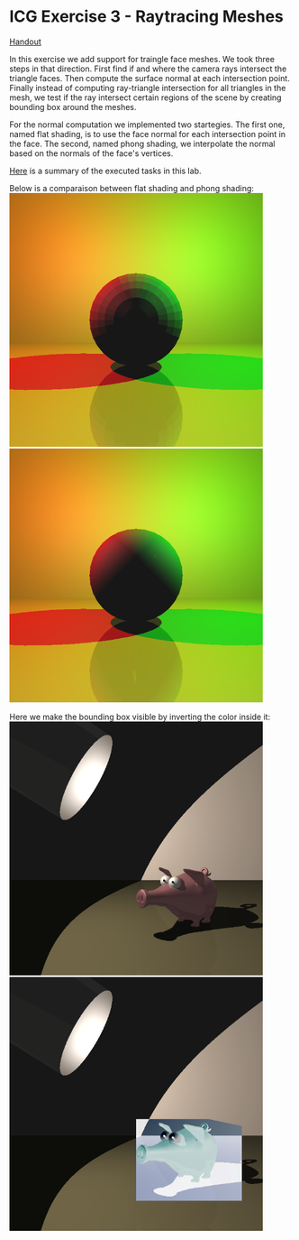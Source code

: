 # ICG Exercise 3 - Raytracing Meshes
[Handout](https://htmlpreview.github.io/?https://github.com/jonasblanc/ComputerGraphicProject/blob/master/icg_exercise_3/exercise3.html)

In this exercise we add support for traingle face meshes. We took three steps in that direction. First find if and where the camera rays intersect the triangle faces. Then compute the surface normal at each intersection point. Finally instead of computing ray-triangle intersection for all triangles in the mesh, we test if the ray intersect certain regions of the scene by creating bounding box around the meshes.

For the normal computation we implemented two startegies. The first one, named flat shading, is to use the face normal for each intersection point in the face. The second, named phong shading, we interpolate the normal based on the normals of the face's vertices.

[Here](./report/README.md) is a summary of the executed tasks in this lab.

Below is a comparaison between flat shading and phong shading:  
<img src="report/mesh_shading1_flat.png" width="450"> <img src="report/mesh_shading1_phong.png" width="450">


Here we make the bounding box visible by inverting the color inside it:  
<img src="report/desk3_bb_off.png" width="450"> <img src="report/desk3_bb_on.png" width="450">

